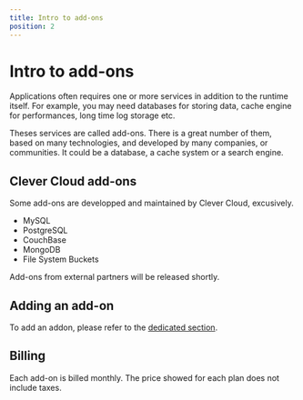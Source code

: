 ```yaml
---
title: Intro to add-ons
position: 2
---
```


# Intro to add-ons


Applications often requires one or more services in addition to the runtime itself. For example, you may need databases for storing data, cache engine for performances, long time log storage etc.

Theses services are called add-ons. There is a great number of them, based on many technologies, and developed by many companies, or communities. It could be a database, a cache system or a search engine. 


## Clever Cloud add-ons

Some add-ons are developped and maintained by Clever Cloud, excusively. 

* MySQL
* PostgreSQL
* CouchBase
* MongoDB
* File System Buckets

Add-ons from external partners will be released shortly.

## Adding an add-on

To add an addon, please refer to the [dedicated section](/addons/clever-cloud-addons/).


## Billing

Each add-on is billed monthly. The price showed for each plan does not include taxes.
